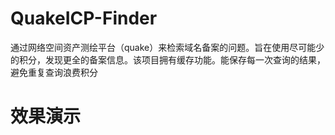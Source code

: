 # QuakeICP-Finder
通过网络空间资产测绘平台（quake）来检索域名备案的问题。旨在使用尽可能少的积分，发现更全的备案信息。该项目拥有缓存功能。能保存每一次查询的结果，避免重复查询浪费积分
# 效果演示
